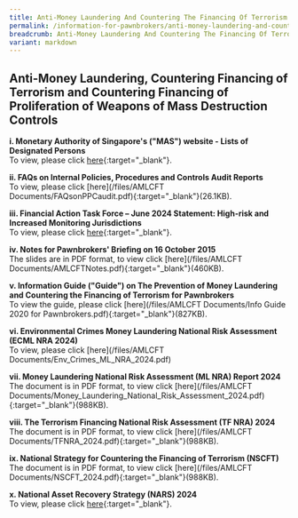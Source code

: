 ```yaml
---
title: Anti-Money Laundering And Countering The Financing Of Terrorism
permalink: /information-for-pawnbrokers/anti-money-laundering-and-countering-the-financing-of-terrorism/
breadcrumb: Anti-Money Laundering And Countering The Financing Of Terrorism
variant: markdown
---
```

Anti-Money Laundering, Countering Financing of Terrorism and Countering Financing of Proliferation of Weapons of Mass Destruction Controls
---

**i. Monetary Authority of Singapore's ("MAS") website - Lists of Designated Persons** <br>
To view, please click [here](http://www.mas.gov.sg/Regulations-and-Financial-Stability/Anti-Money-Laundering-Countering-The-Financing-Of-Terrorism-And-Targeted-Financial-Sanctions/Targeted-Financial-Sanctions/Lists-of-Designated-Individuals-and-Entities.aspx){:target="_blank"}.<br>

**ii. FAQs on Internal Policies, Procedures and Controls Audit Reports** <br>
To view, please click [here](/files/AMLCFT Documents/FAQsonPPCaudit.pdf){:target="_blank"}(26.1KB).<br>

**iii. Financial Action Task Force – June 2024 Statement: High-risk and Increased Monitoring Jurisdictions** <br>
To view, please click [here]( https://www.mas.gov.sg/publications/fatf-statement/2024/june-2024-fatf-statement){:target="_blank"}.<br>   

**iv. Notes for Pawnbrokers' Briefing on 16 October 2015** <br>
The slides are in PDF format, to view click [here](/files/AMLCFT Documents/AMLCFTNotes.pdf){:target="_blank"}(460KB).<br>

**v. Information Guide ("Guide") on The Prevention of Money Laundering and Countering the Financing of Terrorism for Pawnbrokers** <br>
To view the guide, please click [here](/files/AMLCFT Documents/Info Guide 2020 for Pawnbrokers.pdf){:target="_blank"}(827KB).<br>

**vi. Environmental Crimes Money Laundering National Risk Assessment (ECML NRA 2024)** <br>
To view, please click [here](/files/AMLCFT Documents/Env_Crimes_ML_NRA_2024.pdf)<br>

**vii. Money Laundering National Risk Assessment (ML NRA) Report 2024** <br>
The document is in PDF format, to view click [here](/files/AMLCFT Documents/Money_Laundering_National_Risk_Assessment_2024.pdf){:target="_blank"}(988KB).<br>

**viii. The Terrorism Financing National Risk Assessment (TF NRA) 2024** <br>
The document is in PDF format, to view click [here](/files/AMLCFT Documents/TFNRA_2024.pdf){:target="_blank"}(988KB).<br>

**ix. National Strategy for Countering the Financing of Terrorism (NSCFT)** <br>
The document is in PDF format, to view click [here](/files/AMLCFT Documents/NSCFT_2024.pdf){:target="_blank"}(988KB).<br>

**x. National Asset Recovery Strategy (NARS) 2024** <br>
To view, please click [here]( https://www.mas.gov.sg/publications/monographs-or-information-paper/2024/national-asset-recovery-strategy){:target="_blank"}.<br>